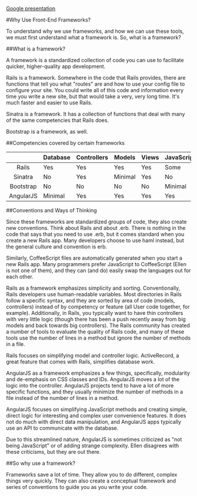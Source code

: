 [Google presentation](https://docs.google.com/presentation/d/1LLHcxk0xSg2lcMN0gJNtdHcSweAkJZf2RZUvS7HlUmE/edit?usp=sharing)

#Why Use Front-End Frameworks?

To understand why we use frameworks, and how we can use these tools,
we must first understand what a framework is. So, what is a framework?


##What is a framework?

A framework is a standardized collection of code you can use to facilitate
quicker, higher-quality app development.

Rails is a framework. Somewhere in the code that Rails provides, there are
functions that tell you what "routes" are and how to use your config file
to configure your site. You could write all of this code and information 
every time you write a new site, but that would take a very, very long time.
It's much faster and easier to use Rails.

Sinatra is a framework. It has a collection of functions that deal with 
many of the same competencies that Rails does.

Bootstrap is a framework, as well.


##Competencies covered by certain frameworks

|           | Database | Controllers | Models  | Views | JavaScript | CSS     |
|:---------:|:---------|-------------|---------|-------|------------|--------:|
| Rails     | Yes      | Yes         | Yes     | Yes   | Some       | Minimal |
| Sinatra   | No       | Yes         | Minimal | Yes   | No         | No      |
| Bootstrap | No       | No          | No      | No    | Minimal    | Yes     |
| AngularJS | Minimal  | Yes         | Yes     | Yes   | Yes        | No      |

##Conventions and Ways of Thinking

Since these frameworks are standardized groups of code, they also create
new conventions. Think about Rails and about .erb. There is nothing in the 
code that says that you need to use .erb, but it comes standard when you
create a new Rails app. Many developers choose to use haml instead, but 
the general culture and convention is erb.

Similarly, CoffeeScript files are automatically generated when you start
a new Rails app. Many programmers prefer JavaScript to CoffeeScript (Ellen 
is not one of them), and they can (and do) easily swap the languages out
for each other.

Rails as a framework emphasizes simplicity and sorting. Conventionally, 
Rails developers use human-readable variables. Most directories in Rails 
follow a specific syntax, and they are sorted by area of code (models, 
controllers) instead of by competency or feature (all User code together, 
for example). Additionally, in Rails, you typically want to have thin 
controllers with very little logic (though there has been a push recently 
away from big models and back towards big controllers). The Rails community 
has created a number of tools to evaluate the quality of Rails code, and 
many of these tools use the number of lines in a method but ignore the 
number of methods in a file. 

Rails focuses on simplifying model and controller logic. ActiveRecord, 
a great feature that comes with Rails, simplifies database work.

AngularJS as a framework emphasizes a few things, specifically, 
modularity and de-emphasis on CSS classes and IDs. AngularJS moves a 
lot of the logic into the controller. AngularJS projects tend to have a 
lot of more specific functions, and they usually minimize the number of 
methods in a file instead of the number of lines in a method. 

AngularJS focuses on simplifying JavaScript methods and creating simple,
direct logic for interesting and complex user convenience features. It
does not do much with direct data manipulation, and AngularJS apps
typically use an API to communicate with the database.

Due to this streamlined nature, AngularJS is sometimes criticized as
"not being JavaScript" or of adding strange complexity. Ellen disagrees
with these criticisms, but they are out there.


##So why use a framework?

Frameworks save a lot of time. They allow you to do different, complex
things very quickly. They can also create a conceptual framework and
series of conventions to guide you as you write your code.
